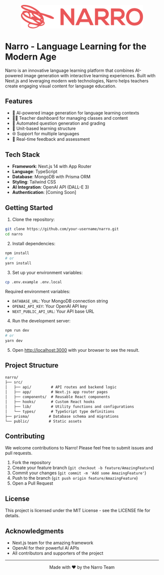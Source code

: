 <p align="center">
  <img src="public/Narro-logo.svg" alt="Narro Logo" width="400"/>
</p>

# Narro - Language Learning for the Modern Age

Narro is an innovative language learning platform that combines AI-powered image generation with interactive learning experiences. Built with Next.js and leveraging modern web technologies, Narro helps teachers create engaging visual content for language education.

## Features

- 🎨 AI-powered image generation for language learning contexts
- 👩‍🏫 Teacher dashboard for managing classes and content
- 📝 Automated question generation and grading
- 🎯 Unit-based learning structure
- 🌐 Support for multiple languages
- 🔄 Real-time feedback and assessment

## Tech Stack

- **Framework**: Next.js 14 with App Router
- **Language**: TypeScript
- **Database**: MongoDB with Prisma ORM
- **Styling**: Tailwind CSS
- **AI Integration**: OpenAI API (DALL-E 3)
- **Authentication**: [Coming Soon]

## Getting Started

1. Clone the repository:

```bash
git clone https://github.com/your-username/narro.git
cd narro
```

2. Install dependencies:
```bash
npm install
# or
yarn install
```

3. Set up your environment variables:
```bash
cp .env.example .env.local
```

Required environment variables:
- `DATABASE_URL`: Your MongoDB connection string
- `OPENAI_API_KEY`: Your OpenAI API key
- `NEXT_PUBLIC_API_URL`: Your API base URL

4. Run the development server:
```bash
npm run dev
# or
yarn dev
```

5. Open [http://localhost:3000](http://localhost:3000) with your browser to see the result.

## Project Structure

```
narro/
├── src/
│   ├── api/         # API routes and backend logic
│   ├── app/         # Next.js app router pages
│   ├── components/  # Reusable React components
│   ├── hooks/       # Custom React hooks
│   ├── lib/         # Utility functions and configurations
│   └── types/       # TypeScript type definitions
├── prisma/         # Database schema and migrations
└── public/         # Static assets
```

## Contributing

We welcome contributions to Narro! Please feel free to submit issues and pull requests.

1. Fork the repository
2. Create your feature branch (`git checkout -b feature/AmazingFeature`)
3. Commit your changes (`git commit -m 'Add some AmazingFeature'`)
4. Push to the branch (`git push origin feature/AmazingFeature`)
5. Open a Pull Request

## License

This project is licensed under the MIT License - see the LICENSE file for details.

## Acknowledgments

- Next.js team for the amazing framework
- OpenAI for their powerful AI APIs
- All contributors and supporters of the project

---

<p align="center">Made with ❤️ by the Narro Team</p>